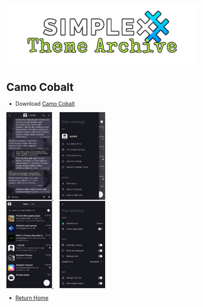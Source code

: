 ![SxC Theme Archive Banner](../resources/SxC_themeBanner.png)

# Camo Cobalt

* Download [Camo Cobalt](../themes/SxC_camoCobalt.theme)

<a href="../screenshots/SxC_camoCobalt01.jpg" target="_blank">
	<img src="../screenshots/SxC_camoCobalt01.jpg" width="120">
</a>&nbsp;&nbsp;&nbsp;
<a href="../screenshots/SxC_camoCobalt02.jpg" target="_blank">
<img src="../screenshots/SxC_camoCobalt02.jpg" width="120">
</a>
<br>
<a href="../screenshots/SxC_camoCobalt03.jpg" target="_blank">
	<img src="../screenshots/SxC_camoCobalt03.jpg" width="120">
</a>&nbsp;&nbsp;&nbsp;
<a href="../screenshots/SxC_camoCobalt04.jpg" target="_blank">
<img src="../screenshots/SxC_camoCobalt04.jpg" width="120">
</a>

* [Return Home](../)
